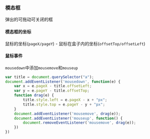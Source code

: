 ### 模态框
弹出的可拖动可关闭的框
#### 模态框的坐标
鼠标的坐标(`pageX/pageY`) - 鼠标在盒子内的坐标(`offsetTop/offsetLeft`)
#### 鼠标事件
`mousedown`中添加`mousemove`和`mouseup`
```JavaScript
var title = document.querySelector("a");
document.addEventListener('mousedown', function(e) {
    var x = e.pageX - title.offsetLeft;
    var y = e.pageY - title.offsetTop;
    function drag(e) {
        title.style.left = e.pageX - x + "px";
        title.style.top = e.pageY - y + "px";
    }
    document.addEventListener('mousemove', drag(e));
    document.addEventListener('mouseup', function() {
        document.removeEventListener('mousemove', drag(e));
    })
})
```